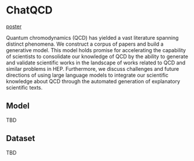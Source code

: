 # ChatQCD

[poster]([https://www.google.com](https://indico.cern.ch/event/1291157/contributions/5902233/attachments/2896991/5080392/CHATQCD_ICHEP24.pdf))

Quantum chromodynamics (QCD) has yielded a vast literature spanning distinct phenomena. We construct a corpus of papers and build a generative model. This model holds promise for accelerating the capability of scientists to consolidate our knowledge of QCD by the ability to generate and validate scientific works in the landscape of works related to QCD and similar problems in HEP. Furthermore, we discuss challenges and future directions of using large language models to integrate our scientific knowledge about QCD through the automated generation of explanatory scientific texts.

## Model
TBD

## Dataset
TBD
